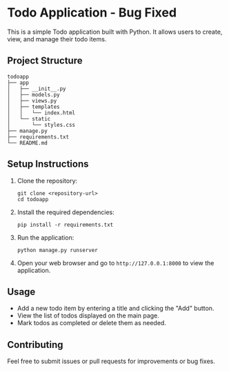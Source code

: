 # Todo Application - Bug Fixed

This is a simple Todo application built with Python. It allows users to create, view, and manage their todo items.

## Project Structure

```
todoapp
├── app
│   ├── __init__.py
│   ├── models.py
│   ├── views.py
│   ├── templates
│   │   └── index.html
│   └── static
│       └── styles.css
├── manage.py
├── requirements.txt
└── README.md
```

## Setup Instructions

1. Clone the repository:
   ```
   git clone <repository-url>
   cd todoapp
   ```

2. Install the required dependencies:
   ```
   pip install -r requirements.txt
   ```

3. Run the application:
   ```
   python manage.py runserver
   ```

4. Open your web browser and go to `http://127.0.0.1:8000` to view the application.

## Usage

- Add a new todo item by entering a title and clicking the "Add" button.
- View the list of todos displayed on the main page.
- Mark todos as completed or delete them as needed.

## Contributing

Feel free to submit issues or pull requests for improvements or bug fixes.